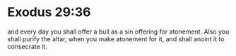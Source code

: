 # Exodus 29:36

and every day you shall offer a bull as a sin offering for atonement. Also you shall purify the altar, when you make atonement for it, and shall anoint it to consecrate it.
